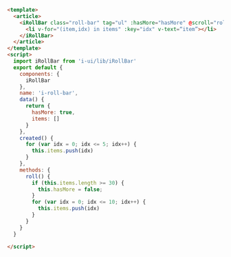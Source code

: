 ```html
<template>
  <article>
    <iRollBar class="roll-bar" tag="ul" :hasMore="hasMore" @scroll="roll" showBar>
      <li v-for="(item,idx) in items" :key="idx" v-text=“item”></li>
    </iRollBar>
  </article>
</template>
<script>
  import iRollBar from 'i-ui/lib/iRollBar'
  export default {
    components: {
      iRollBar
    },
    name: 'i-roll-bar',
    data() {
      return {
        hasMore: true,
        items: []
      }
    },
    created() {
      for (var idx = 0; idx <= 5; idx++) {
        this.items.push(idx)
      }
    },
    methods: {
      roll() {
        if (this.items.length >= 30) {
          this.hasMore = false;
        }
        for (var idx = 0; idx <= 10; idx++) {
          this.items.push(idx)
        }
      }
    }
  }

</script>

```


<template>
  <article>
    <iRollBar class="roll-bar" tag="ul" :hasMore="hasMore" @scroll="roll" showBar>
      <li v-for="(_,idx) in items" :key="idx">{{_}}</li>
    </iRollBar>
  </article>
</template>
<script>
  import iRollBar from 'i-ui/lib/iRollBar'
  export default {
    components: {
      iRollBar
    },
    name: 'i-roll-bar',
    data() {
      return {
        hasMore: true,
        items: []
      }
    },
    mounted() {
      document.documentElement.style.fontSize = '75px'
    },
    beforeDestroy() {
      document.documentElement.style.fontSize = ''
    },
    created() {
      for (var idx = 0; idx <= 5; idx++) {
        this.items.push(idx)
      }
    },
    methods: {
      roll() {
        if (this.items.length >= 30) {
          this.hasMore = false;
        }
        for (var idx = 0; idx <= 10; idx++) {
          this.items.push(idx)
        }
      }
    }
  }

</script>

